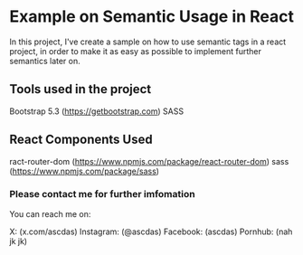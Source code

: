 # Example on Semantic Usage in React

In this project, I've create a sample on how to use semantic tags in a react project, in order to make it as easy as possible to implement further semantics later on.

## Tools used in the project

Bootstrap 5.3 (https://getbootstrap.com)
SASS

## React Components Used

ract-router-dom (https://www.npmjs.com/package/react-router-dom)
sass (https://www.npmjs.com/package/sass)

### Please contact me for further imfomation

You can reach me on:

X: (x.com/ascdas)
Instagram: (@ascdas)
Facebook: (ascdas)
Pornhub: (nah jk jk)